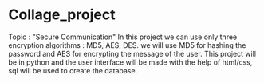 # Collage_project
Topic : "Secure Communication"
In this project we can use only three encryption algorithms : MD5, AES, DES.
we will use MD5 for hashing the password and AES for encrypting the message of the user.
This project will be in python and the user interface will be made with the help of html/css, sql will be used to create the database.
